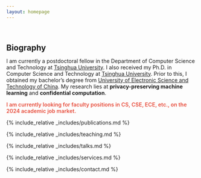 ```yaml
---
layout: homepage
---
```


<h1 id="about-me"></h1>

<h2 style="margin: 60px 0px 10px;">Biography</h2>

I am currently a postdoctoral fellow in the Department of Computer Science and Technology at [Tsinghua University](https://www.tsinghua.edu.cn/). I also received my Ph.D. in Computer Science and Technology at [Tsinghua University](https://www.tsinghua.edu.cn/). Prior to this, I obtained my bachelor’s degree from [University of Electronic Science and Technology of China](https://www.uestc.edu.cn/). My research lies at **privacy-preserving machine learning** and **confidential computation**.

<strong style="color:#e74d3c; font-weight:600"><strong style="color:#e74d3c; font-weight:600">I am currently looking for faculty positions in CS, CSE, ECE, etc., on the 2024 academic job market.</strong></strong>

<!-- {% include_relative _includes/news.md %} -->

{% include_relative _includes/publications.md %}

{% include_relative _includes/teaching.md %}

{% include_relative _includes/talks.md %}

{% include_relative _includes/services.md %}

{% include_relative _includes/contact.md %}
